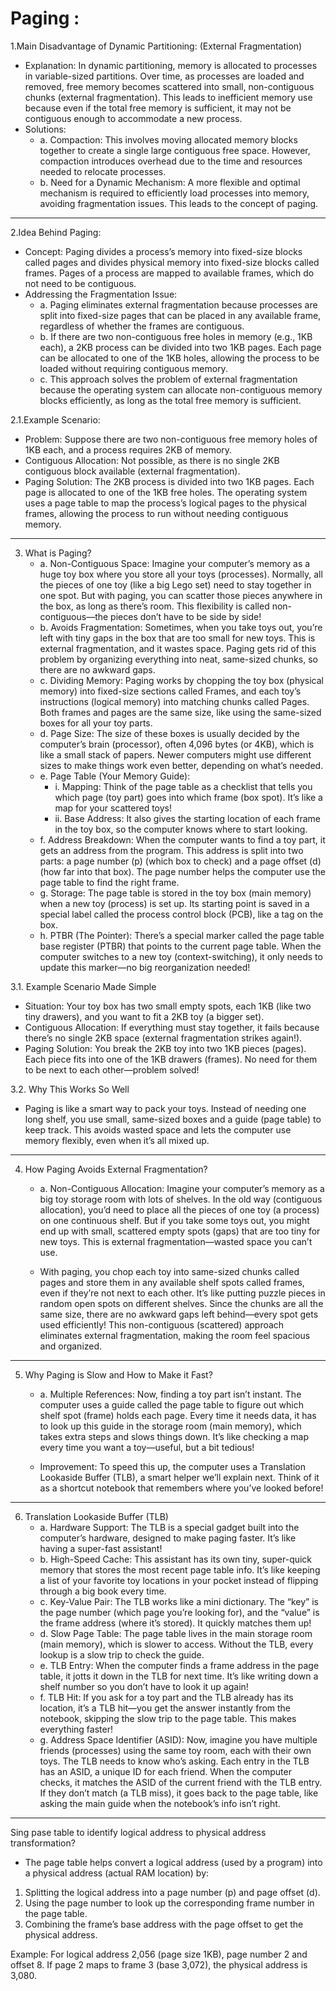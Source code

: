 # Paging :

1.Main Disadvantage of Dynamic Partitioning: (External Fragmentation)
   - Explanation: In dynamic partitioning, memory is allocated to processes in variable-sized partitions. Over time, as processes are loaded and removed, free memory becomes scattered into small, non-contiguous chunks (external fragmentation). This leads to inefficient memory use because even if the total free memory is  sufficient, it may not be contiguous enough to accommodate a new process.
   - Solutions:
     - a. Compaction: This involves moving allocated memory blocks together to create a single large contiguous free space. However, compaction introduces overhead due to the time and resources needed to relocate processes. 
     - b. Need for a Dynamic Mechanism: A more flexible and optimal mechanism is required to efficiently load processes into memory, avoiding fragmentation issues.              This leads to the concept of paging.
---     
2.Idea Behind Paging:
   - Concept: Paging divides a process’s memory into fixed-size blocks called pages and divides physical memory into fixed-size blocks called frames. Pages of a            process are mapped to available frames, which do not need to be contiguous.
   - Addressing the Fragmentation Issue:
     - a. Paging eliminates external fragmentation because processes are split into fixed-size pages that can be placed in any available frame, regardless of whether the frames are contiguous. 
     - b. If there are two non-contiguous free holes in memory (e.g., 1KB each), a 2KB process can be divided into two 1KB pages. Each page can be allocated to one of the 1KB holes, allowing the process to be loaded without requiring contiguous memory. 
     - c. This approach solves the problem of external fragmentation because the operating system can allocate non-contiguous memory blocks efficiently, as long as the total free memory is sufficient.
     
2.1.Example Scenario:
   - Problem: Suppose there are two non-contiguous free memory holes of 1KB each, and a process requires 2KB of memory.
   - Contiguous Allocation: Not possible, as there is no single 2KB contiguous block available (external fragmentation).
   - Paging Solution: The 2KB process is divided into two 1KB pages. Each page is allocated to one of the 1KB free holes. The operating system uses a page table to         map the process’s logical pages to the physical frames, allowing the process to run without needing contiguous memory.
---
3. What is Paging? 
   - a. Non-Contiguous Space: Imagine your computer’s memory as a huge toy box where you store all your toys (processes). Normally, all the pieces of one toy (like a big Lego set) need to stay together in one spot. But with paging, you can scatter those pieces anywhere in the box, as long as there’s room. This flexibility is called non-contiguous—the pieces don’t have to be side by side!
   - b. Avoids Fragmentation: Sometimes, when you take toys out, you’re left with tiny gaps in the box that are too small for new toys. This is external fragmentation, and it wastes space. Paging gets rid of this problem by organizing everything into neat, same-sized chunks, so there are no awkward gaps.
   - c. Dividing Memory: Paging works by chopping the toy box (physical memory) into fixed-size sections called Frames, and each toy’s instructions (logical memory) into matching chunks called Pages. Both frames and pages are the same size, like using the same-sized boxes for all your toy parts.
   - d. Page Size: The size of these boxes is usually decided by the computer’s brain (processor), often 4,096 bytes (or 4KB), which is like a small stack of papers. Newer computers might use different sizes to make things work even better, depending on what’s needed.
   - e. Page Table (Your Memory Guide):
      - i. Mapping: Think of the page table as a checklist that tells you which page (toy part) goes into which frame (box spot). It’s like a map for your scattered toys!
      - ii. Base Address: It also gives the starting location of each frame in the toy box, so the computer knows where to start looking.
    - f. Address Breakdown: When the computer wants to find a toy part, it gets an address from the program. This address is split into two parts: a page number (p) (which box to check) and a page offset (d) (how far into that box). The page number helps the computer use the page table to find the right frame.
    - g. Storage: The page table is stored in the toy box (main memory) when a new toy (process) is set up. Its starting point is saved in a special label called the process control block (PCB), like a tag on the box.
    - h. PTBR (The Pointer): There’s a special marker called the page table base register (PTBR) that points to the current page table. When the computer switches to a new toy (context-switching), it only needs to update this marker—no big reorganization needed!
      
3.1. Example Scenario Made Simple
   - Situation: Your toy box has two small empty spots, each 1KB (like two tiny drawers), and you want to fit a 2KB toy (a bigger set).
   - Contiguous Allocation: If everything must stay together, it fails because there’s no single 2KB space (external fragmentation strikes again!).
   - Paging Solution: You break the 2KB toy into two 1KB pieces (pages). Each piece fits into one of the 1KB drawers (frames). No need for them to be next to each other—problem solved!
     
3.2. Why This Works So Well
   - Paging is like a smart way to pack your toys. Instead of needing one long shelf, you use small, same-sized boxes and a guide (page table) to keep track. This avoids wasted space and lets the computer use memory flexibly, even when it’s all mixed up.
---
4. How Paging Avoids External Fragmentation?
   - a. Non-Contiguous Allocation: Imagine your computer’s memory as a big toy storage room with lots of shelves. In the old way (contiguous allocation), you’d need to place all the pieces of one toy (a process) on one continuous shelf. But if you take some toys out, you might end up with small, scattered empty spots (gaps) that are too tiny for new toys. This is external fragmentation—wasted space you can’t use.

    - With paging, you chop each toy into same-sized chunks called pages and store them in any available shelf spots called frames, even if they’re not next to each other. It’s like putting puzzle pieces in random open spots on different shelves. Since the chunks are all the same size, there are no awkward gaps left behind—every spot gets used efficiently! This non-contiguous (scattered) approach eliminates external fragmentation, making the room feel spacious and organized.
---    
5. Why Paging is Slow and How to Make it Fast?
    - a. Multiple References: Now, finding a toy part isn’t instant. The computer uses a guide called the page table to figure out which shelf spot (frame) holds each page. Every time it needs data, it has to look up this guide in the storage room (main memory), which takes extra steps and slows things down. It’s like checking a map every time you want a toy—useful, but a bit tedious!

    - Improvement: To speed this up, the computer uses a Translation Lookaside Buffer (TLB), a smart helper we’ll explain next. Think of it as a shortcut notebook that remembers where you’ve looked before!
---
6. Translation Lookaside Buffer (TLB)
    - a. Hardware Support: The TLB is a special gadget built into the computer’s hardware, designed to make paging faster. It’s like having a super-fast assistant!
    - b. High-Speed Cache: This assistant has its own tiny, super-quick memory that stores the most recent page table info. It’s like keeping a list of your                 favorite toy locations in your pocket instead of flipping through a big book every time.
    - c. Key-Value Pair: The TLB works like a mini dictionary. The “key” is the page number (which page you’re looking for), and the “value” is the frame address            (where it’s stored). It quickly matches them up!
    - d. Slow Page Table: The page table lives in the main storage room (main memory), which is slower to access. Without the TLB, every lookup is a slow trip to check the guide.
    - e. TLB Entry: When the computer finds a frame address in the page table, it jotts it down in the TLB for next time. It’s like writing down a shelf number so you don’t have to look it up again!
    - f. TLB Hit: If you ask for a toy part and the TLB already has its location, it’s a TLB hit—you get the answer instantly from the notebook, skipping the slow trip to the page table. This makes everything faster!
    - g. Address Space Identifier (ASID): Now, imagine you have multiple friends (processes) using the same toy room, each with their own toys. The TLB needs to know who’s asking. Each entry in the TLB has an ASID, a unique ID for each friend. When the computer checks, it matches the ASID of the current friend with the TLB entry. If they don’t match (a TLB miss), it goes back to the page table, like asking the main guide when the notebook’s info isn’t right.
---
Sing pase table to identify logical address to physical address transformation?
   - The page table helps convert a logical address (used by a program) into a physical address (actual RAM location) by:

   1. Splitting the logical address into a page number (p) and page offset (d).
   2. Using the page number to look up the corresponding frame number in the page table.
   3. Combining the frame’s base address with the page offset to get the physical address.
      
 Example: For logical address 2,056 (page size 1KB), page number 2 and offset 8. If page 2 maps to frame 3 (base 3,072), the physical address is 3,080. 
